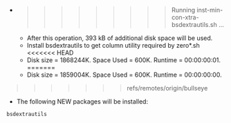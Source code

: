 * >>>>>>>>> Running inst-min-con-xtra-bsdextrautils.sh ...
  * After this operation, 393 kB of additional disk space will be used.
  * Install bsdextrautils to get column utility required by zero*.sh
<<<<<<< HEAD
  * Disk size = 1868244K. Space Used = 600K. Runtime = 00:00:00:01.
=======
  * Disk size = 1859004K. Space Used = 600K. Runtime = 00:00:00:00.
>>>>>>> refs/remotes/origin/bullseye
  * The following NEW packages will be installed:
  ```bash
bsdextrautils
  ```
